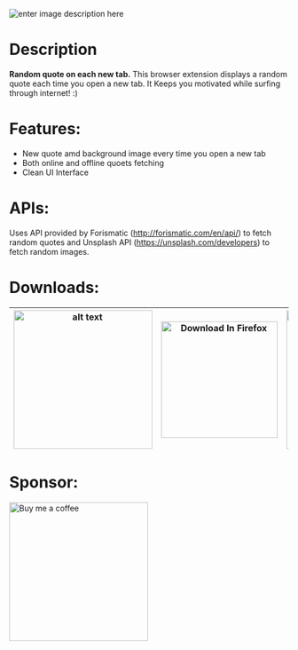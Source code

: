 ![enter image description here](https://github.com/varunherlekar/quoetter/blob/main/Banner.png?raw=true)
# Description
**Random quote on each new tab.**
This browser extension displays a random quote each time you open a new tab. It Keeps you motivated while surfing through internet! :)


# Features:

 - New quote amd background image every time you open a new tab
- Both online and offline quoets fetching
- Clean UI Interface

# APIs:
Uses API provided by Forismatic (http://forismatic.com/en/api/) to fetch random quotes and Unsplash API (https://unsplash.com/developers) to fetch random images.
# Downloads:
| <img src="https://uploads-ssl.webflow.com/5f4f5872323e026126988212/5f56321f2220c927ad18423e_ChromeWebStore_BadgeWBorder_v2_496x150.png" alt="alt text" title="Download In Chrome Web Store" width="250" href="https://chrome.google.com/webstore/detail/quoetter/dekojdlmcphlnllnjbflaeiaodmfoial"/> | <img src="https://blog.mozilla.org/addons/files/2020/04/get-the-addon-fx-apr-2020.svg" alt="Download In Firefox" title="Get The Firefox Addon" width="210" href="https://chrome.google.com/webstore/detail/quoetter/dekojdlmcphlnllnjbflaeiaodmfoial"/> | <img href="https://microsoftedge.microsoft.com/addons/detail/quoetter/nojaebigbpdnghnmoeledcpjolhecnen" src="https://catchvimal.files.wordpress.com/2012/08/microsoft-new-logo-2012.jpg?w=584" alt="Download In Microsoft Edge" title="Get The Firefox Addon" width="250" /> |
|--|--|--|
# Sponsor:
<img src="https://uc29366c0a8d84d3ab675854a192.previews.dropboxusercontent.com/p/thumb/ABX-iKsXkw2qEscHOQTysqTASK7bI5g18XccYQYUq-EZABy_w3siz5Fikrz7j3J7X0Pb-yqU35evQaI5AvpZB9IrPDcOvqvt8fY6kqNMJnHcnBIzbBtzLADZWeJqLJBWuxFPrRXMqCngKGjxLa2XPupLbW7Jvr9GNB2iNBms6EyM8VmdDbUnx00PPgMgR-QAuB-i_QPF8OWL8dU7vEV_lX0d12T2BhIb_5DNlWw0ZeWVt2Wfy0RDKEVUNQA3sYGiKKXrVA1U_jfD_-d3144R4mbQlibcYnWo26_wwp9VzLwxQjkM-BbaMdrFkUeL_m36R7WPB3N5y3u9Nm96iyLGgplaLHVUqTFYY02FDLF_e3J2FA/p.png?fv_content=true&size_mode=5" alt="Buy me a coffee" title="Buy me a coffee" width="250" href="https://www.buymeacoffee.com/varunh"/>
